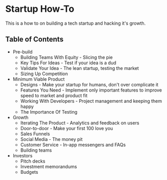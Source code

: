 # Startup How-To
This is a how to on building a tech startup and hacking it's growth.

## Table of Contents
- Pre-build
  - Building Teams With Equity - Slicing the pie
  - Key Tips For Ideas - Test if your idea is a dud
  - Validate Your Idea - The lean startup, testing the market
  - Sizing Up Competition
- Minimum Viable Product
  - Designs - Make your startup for humans, don't over complicate it
  - Features You Need - Implement only important features to improve speed to market and product fit
  - Working With Developers - Project management and keeping them happy
  - The Importance Of Testing
- Growth
  - Iterating The Product - Analytics and feedback on users
  - Door-to-door - Make your first 100 love you
  - Sales Funnels
  - Social Media - The money pit
  - Customer Service - In-app messengers and FAQs
  - Building teams
- Investors
  - Pitch decks
  - Investment memorandums
  - Budgets

